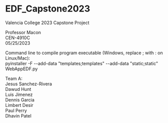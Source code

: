 # EDF_Capstone2023  
Valencia College 2023 Capstone Project  

Professor Macon  
CEN-4910C  
05/25/2023  

Command line to compile program executable (Windows, replace ; with : on Linux/Mac):  
pyinstaller -F --add-data "templates;templates" --add-data "static;static" WebAppEDF.py  

Team A:  
Jesus Sanchez-Rivera  
Dawud Hunt  
Luis Jimenez  
Dennis Garcia  
Limbert Desir   
Paul Perry  
Dhavin Patel  

